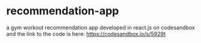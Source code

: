 # recommendation-app
a gym workout recommendation app developed in react.js on codesandbox and the link to the code is here: https://codesandbox.io/s/5929t
